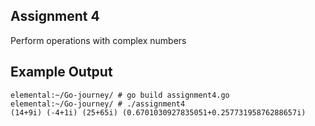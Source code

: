 ## Assignment 4
Perform operations with complex numbers

## Example Output
```terminal_session
elemental:~/Go-journey/ # go build assignment4.go
elemental:~/Go-journey/ # ./assignment4
(14+9i) (-4+1i) (25+65i) (0.6701030927835051+0.25773195876288657i)
```
